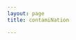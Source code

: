 ```yaml
---
layout: page
title: contamiNation

---
```

 <div id="mapid">
  <script>
  var mymap = L.map('mapid').setView([39.82, 98.58], 4);
  </script>
</div>
